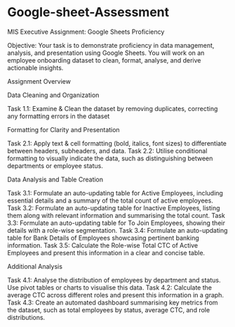 # Google-sheet-Assessment
MIS Executive Assignment: Google Sheets Proficiency

Objective:
Your task is to demonstrate proficiency in data management, analysis, and presentation using Google Sheets. You will work on an employee onboarding dataset to clean, format, analyse, and derive actionable insights.

Assignment Overview

Data Cleaning and Organization

Task 1.1: Examine & Clean the dataset by removing duplicates, correcting any formatting errors in the dataset

Formatting for Clarity and Presentation

Task 2.1: Apply text & cell formatting (bold, italics, font sizes) to differentiate between headers, subheaders, and data.
Task 2.2: Utilise conditional formatting to visually indicate the data, such as distinguishing between departments or employee status.

Data Analysis and Table Creation

Task 3.1: Formulate an auto-updating table for Active Employees, including essential details and a summary of the total count of active employees.
Task 3.2: Formulate an auto-updating table for Inactive Employees, listing them along with relevant information and summarising the total count.
Task 3.3: Formulate an auto-updating table for To Join Employees, showing their details with a role-wise segmentation.
Task 3.4: Formulate an auto-updating table for Bank Details of Employees showcasing pertinent banking information.
Task 3.5: Calculate the Role-wise Total CTC of Active Employees and present this information in a clear and concise table.

Additional Analysis

Task 4.1: Analyse the distribution of employees by department and status. Use pivot tables or charts to visualise this data.
Task 4.2: Calculate the average CTC across different roles and present this information in a graph.
Task 4.3: Create an automated dashboard summarising key metrics from the dataset, such as total employees by status, average CTC, and role distributions.
